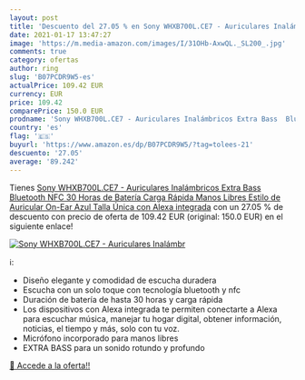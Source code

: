 ```yaml
---
layout: post
title: 'Descuento del 27.05 % en Sony WHXB700L.CE7 - Auriculares Inalámbr'
date: 2021-01-17 13:47:27
image: 'https://m.media-amazon.com/images/I/31OHb-AxwQL._SL200_.jpg'
comments: true
category: ofertas
author: ring
slug: 'B07PCDR9W5-es'
actualPrice: 109.42 EUR
currency: EUR
price: 109.42
comparePrice: 150.0 EUR
prodname: 'Sony WHXB700L.CE7 - Auriculares Inalámbricos Extra Bass  Bluetooth  NFC  30 Horas de Batería  Carga Rápida  Manos Libres  Estilo de Auricular On-Ear  Azul  Talla Única  con Alexa integrada'
country: 'es'
flag: '🇪🇸'
buyurl: 'https://www.amazon.es/dp/B07PCDR9W5/?tag=tolees-21'
descuento: '27.05'
average: '89.242'
---
```


Tienes [Sony WHXB700L.CE7 - Auriculares Inalámbricos Extra Bass  Bluetooth  NFC  30 Horas de Batería  Carga Rápida  Manos Libres  Estilo de Auricular On-Ear  Azul  Talla Única  con Alexa integrada](https://www.amazon.es/dp/B07PCDR9W5/?tag=tolees-21) con un 27.05 % de descuento con precio de oferta de 109.42 EUR (original: 150.0 EUR) en el siguiente enlace!

[![Sony WHXB700L.CE7 - Auriculares Inalámbr](https://m.media-amazon.com/images/I/31OHb-AxwQL._SL200_.jpg)](https://www.amazon.es/dp/B07PCDR9W5/?tag=tolees-21)

ℹ️:

- Diseño elegante y comodidad de escucha duradera
- Escucha con un solo toque con tecnología bluetooth y nfc
- Duración de batería de hasta 30 horas y carga rápida
- Los dispositivos con Alexa integrada te permiten conectarte a Alexa para escuchar música, manejar tu hogar digital, obtener información, noticias, el tiempo y más, solo con tu voz.
- Micrófono incorporado para manos libres
- EXTRA BASS para un sonido rotundo y profundo

[🛒 Accede a la oferta!!](https://www.amazon.es/dp/B07PCDR9W5/?tag=tolees-21)
